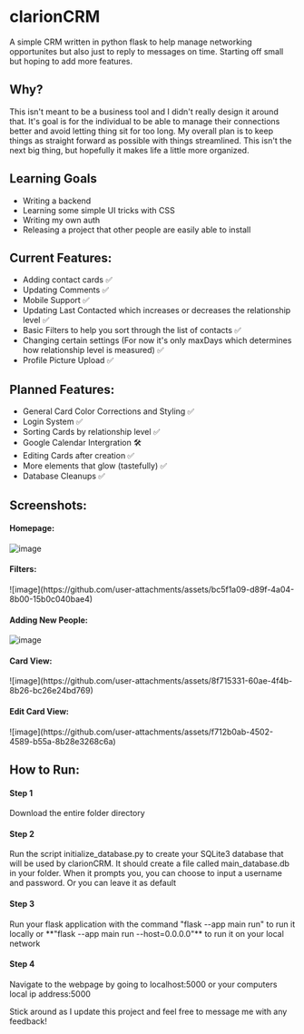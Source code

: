 # clarionCRM
A simple CRM written in python flask to help manage networking opportunites but also just to reply to messages on time. Starting off small but hoping to add more features.

<h2> Why? </h2>
This isn't meant to be a business tool and I didn't really design it around that. It's goal is for the individual to be able to manage their connections better and avoid letting thing sit for too long. My overall plan is to keep things as straight forward as possible with things streamlined. This isn't the next big thing, but hopefully it makes life a little more organized. 

<h2>Learning Goals</h2>

* Writing a backend
* Learning some simple UI tricks with CSS
* Writing my own auth
* Releasing a project that other people are easily able to install

<h2>Current Features:</h2>

* Adding contact cards ✅
* Updating Comments ✅
* Mobile Support ✅
* Updating Last Contacted which increases or decreases the relationship level ✅
* Basic Filters to help you sort through the list of contacts ✅
* Changing certain settings (For now it's only maxDays which determines how relationship level is measured) ✅
* Profile Picture Upload ✅

<h2>Planned Features:</h2>

* General Card Color Corrections and Styling ✅
* Login System ✅
* Sorting Cards by relationship level ✅
* Google Calendar Intergration 🛠️
* Editing Cards after creation ✅
* More elements that glow (tastefully) ✅
* Database Cleanups ✅

<h2>Screenshots:</h2>
<h4>Homepage: </h4>

![image](https://github.com/user-attachments/assets/348f76d0-5722-44ef-8133-6548ca5f1e10)


<h4>Filters: </h4>
![image](https://github.com/user-attachments/assets/bc5f1a09-d89f-4a04-8b00-15b0c040bae4)


<h4>Adding New People: </h4>

![image](https://github.com/user-attachments/assets/ed300cd6-3e1b-4d5f-a353-dafac46c5f30)


<h4>Card View: </h4>
![image](https://github.com/user-attachments/assets/8f715331-60ae-4f4b-8b26-bc26e24bd769)

<h4>Edit Card View: </h4>
![image](https://github.com/user-attachments/assets/f712b0ab-4502-4589-b55a-8b28e3268c6a)
<br>
<h2>How to Run:</h2>

<h4>Step 1</h4>
Download the entire folder directory

<h4>Step 2</h4>
Run the script initialize_database.py to create your SQLite3 database that will be used by clarionCRM. It should create a file called main_database.db in your folder.
When it prompts you, you can choose to input a username and password. Or you can leave it as default

<h4>Step 3</h4>
Run your flask application with the command "flask --app main run" to run it locally or **"flask --app main run --host=0.0.0.0"** to run it on your local network

<h4>Step 4</h4>
Navigate to the webpage by going to localhost:5000 or your computers local ip address:5000


Stick around as I update this project and feel free to message me with any feedback!
